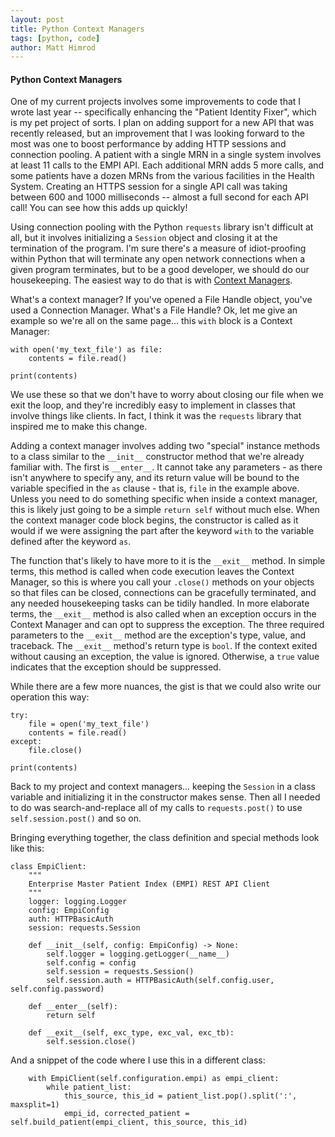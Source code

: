 ```yaml
---
layout: post
title: Python Context Managers
tags: [python, code]
author: Matt Himrod
---
```


#### Python Context Managers

One of my current projects involves some improvements to code that I wrote last year -- specifically enhancing the "Patient Identity Fixer", which is my pet project of sorts. I plan on adding support for a new API that was recently released, but an improvement that I was looking forward to the most was one to boost performance by adding HTTP sessions and connection pooling. A patient with a single MRN in a single system involves at least 11 calls to the EMPI API. Each additional MRN adds 5 more calls, and some patients have a dozen MRNs from the various facilities in the Health System. Creating an HTTPS session for a single API call was taking between 600 and 1000 milliseconds -- almost a full second for each API call! You can see how this adds up quickly! 

Using connection pooling with the Python `requests` library isn't difficult at all, but it involves initializing a `Session` object and closing it at the termination of the program. I'm sure there's a measure of idiot-proofing within Python that will terminate any open network connections when a given program terminates, but to be a good developer, we should do our housekeeping. The easiest way to do that is with [Context Managers](https://docs.python.org/3/reference/datamodel.html#context-managers).

What's a context manager? If you've opened a File Handle object, you've used a Connection Manager. What's a File Handle? Ok, let me give an example so we're all on the same page... this `with` block is a Context Manager:

```
with open('my_text_file') as file:
    contents = file.read()
    
print(contents)
```

We use these so that we don't have to worry about closing our file when we exit the loop, and they're incredibly easy to implement in classes that involve things like clients. In fact, I think it was the `requests` library that inspired me to make this change.

Adding a context manager involves adding two "special" instance methods to a class similar to the `__init__` constructor method that we're already familiar with. The first is `__enter__`.  It cannot take any parameters - as there isn't anywhere to specify any, and its return value will be bound to the variable specified in the `as` clause - that is, `file` in the example above. Unless you need to do something specific when inside a context manager, this is likely just going to be a simple `return self` without much else. When the context manager code block begins, the constructor is called as it would if we were assigning the part after the keyword `with` to the variable defined after the keyword `as`. 

The function that's likely to have more to it is the `__exit__` method. In simple terms, this method is called when code execution leaves the Context Manager, so this is where you call your `.close()` methods on your objects so that files can be closed, connections can be gracefully terminated, and any needed housekeeping tasks can be tidily handled. In more elaborate terms, the `__exit__` method is also called when an exception occurs in the Context Manager and can opt to suppress the exception. The three required parameters to the `__exit__` method are the exception's type, value, and traceback. The `__exit__` method's return type is `bool`. If the context exited without causing an exception, the value is ignored. Otherwise, a `true` value indicates that the exception should be suppressed.

While there are a few more nuances, the gist is that we could also write our operation this way:

```
try:
    file = open('my_text_file')
    contents = file.read()
except:
    file.close()

print(contents)
```

Back to my project and context managers... keeping the `Session` in a class variable and initializing it in the constructor makes sense. Then all I needed to do was search-and-replace all of my calls to `requests.post()` to use `self.session.post()` and so on. 

Bringing everything together, the class definition and special methods look like this:

```
class EmpiClient:
    """
    Enterprise Master Patient Index (EMPI) REST API Client
    """
    logger: logging.Logger
    config: EmpiConfig
    auth: HTTPBasicAuth
    session: requests.Session

    def __init__(self, config: EmpiConfig) -> None:
        self.logger = logging.getLogger(__name__)
        self.config = config
        self.session = requests.Session()
        self.session.auth = HTTPBasicAuth(self.config.user, self.config.password)
    
    def __enter__(self):
        return self
    
    def __exit__(self, exc_type, exc_val, exc_tb):
        self.session.close()
```

And a snippet of the code where I use this in a different class:

```
    with EmpiClient(self.configuration.empi) as empi_client:
        while patient_list:
            this_source, this_id = patient_list.pop().split(':', maxsplit=1)
            empi_id, corrected_patient = self.build_patient(empi_client, this_source, this_id)
```
